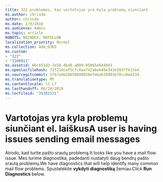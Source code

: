 ```yaml
---
title: 322 problemos, kai vartotojas yra kyla problemų siunčiant
ms.author: chrisda
author: chrisda
ms.date: 2/9/2018
ms.audience: Admin
ms.topic: article
ROBOTS: NOINDEX, NOFOLLOW
localization_priority: Normal
ms.collection: Adm_O365
ms.custom:
- "322"
- "3100011"
ms.assetid: 66c651d2-7e58-4bd8-a009-05065e644043
ms.openlocfilehash: 72f21dcaf5cfc8aa742a6eb49e342e5937f613e4
ms.sourcegitcommit: 5fb7a4b28859690020efdea630d03e70cc0e6334
ms.translationtype: MT
ms.contentlocale: lt-LT
ms.lasthandoff: 06/28/2019
ms.locfileid: "35381521"
---
```

# <a name="a-user-is-having-issues-sending-email-messages"></a><span data-ttu-id="50f32-102">Vartotojas yra kyla problemų siunčiant el. laiškus</span><span class="sxs-lookup"><span data-stu-id="50f32-102">A user is having issues sending email messages</span></span>

<span data-ttu-id="50f32-103">Atrodo, kad turite pašto srautų problemą.</span><span class="sxs-lookup"><span data-stu-id="50f32-103">It looks like you have a mail flow issue.</span></span> <span data-ttu-id="50f32-104">Mes turime diagnostika, padedanti nustatyti daug bendrų pašto srautą problemų.</span><span class="sxs-lookup"><span data-stu-id="50f32-104">We have diagnostics that will help identify many common mail flow problems.</span></span> <span data-ttu-id="50f32-105">Spustelėkite **vykdyti diagnostiką** žemiau.</span><span class="sxs-lookup"><span data-stu-id="50f32-105">Click **Run Diagnostics** below.</span></span>
